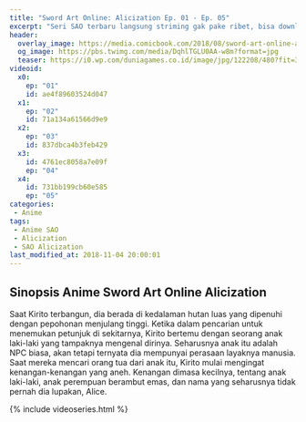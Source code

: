 ```yaml
---
title: "Sword Art Online: Alicization Ep. 01 - Ep. 05"
excerpt: "Seri SAO terbaru langsung striming gak pake ribet, bisa download juga"
header:
  overlay_image: https://media.comicbook.com/2018/08/sword-art-online-alicization-1129100-640x320.jpeg
  og_image: https://pbs.twimg.com/media/DqhlTGLU0AA-w8m?format=jpg
  teaser: https://i0.wp.com/duniagames.co.id/image/jpg/122208/480?fit=360
videoid:
  x0:
    ep: "01"
    id: ae4f89603524d047
  x1:
    ep: "02"
    id: 71a134a61566d9e9
  x2:
    ep: "03"
    id: 837dbca4b3feb429
  x3:
    id: 4761ec8058a7e09f
    ep: "04"
  x4:
    id: 731bb199cb60e585
    ep: "05"
categories:
 - Anime
tags:
 - Anime SAO
 - Alicization
 - SAO Alicization
last_modified_at: 2018-11-04 20:00:01
---
```


## Sinopsis Anime Sword Art Online Alicization

Saat Kirito terbangun, dia berada di kedalaman hutan luas yang dipenuhi dengan pepohonan menjulang tinggi. Ketika dalam pencarian untuk menemukan petunjuk di sekitarnya, Kirito bertemu dengan seorang anak laki-laki yang tampaknya mengenal dirinya. Seharusnya anak itu adalah NPC biasa, akan tetapi ternyata dia mempunyai perasaan layaknya manusia. Saat mereka mencari orang tua dari anak itu, Kirito mulai mengingat kenangan-kenangan yang aneh. Kenangan dimasa kecilnya, tentang anak laki-laki, anak perempuan berambut emas, dan nama yang seharusnya tidak pernah dia lupakan, Alice.

{% include videoseries.html %}
